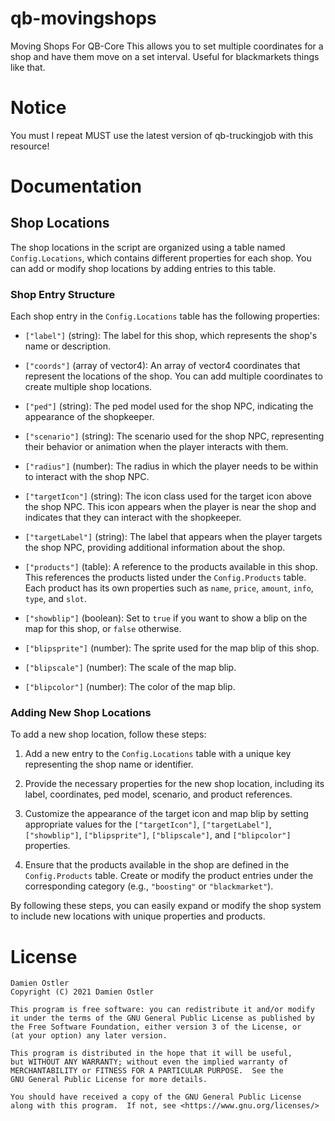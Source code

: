 # qb-movingshops
Moving Shops For QB-Core
This allows you to set multiple coordinates for a shop and have them move on a set interval. Useful for blackmarkets things like that.

# Notice

You must I repeat MUST use the latest version of qb-truckingjob with this resource!

# Documentation
## Shop Locations

The shop locations in the script are organized using a table named `Config.Locations`, which contains different properties for each shop. You can add or modify shop locations by adding entries to this table.

### Shop Entry Structure

Each shop entry in the `Config.Locations` table has the following properties:

- `["label"]` (string): The label for this shop, which represents the shop's name or description.

- `["coords"]` (array of vector4): An array of vector4 coordinates that represent the locations of the shop. You can add multiple coordinates to create multiple shop locations.

- `["ped"]` (string): The ped model used for the shop NPC, indicating the appearance of the shopkeeper.

- `["scenario"]` (string): The scenario used for the shop NPC, representing their behavior or animation when the player interacts with them.

- `["radius"]` (number): The radius in which the player needs to be within to interact with the shop NPC.

- `["targetIcon"]` (string): The icon class used for the target icon above the shop NPC. This icon appears when the player is near the shop and indicates that they can interact with the shopkeeper.

- `["targetLabel"]` (string): The label that appears when the player targets the shop NPC, providing additional information about the shop.

- `["products"]` (table): A reference to the products available in this shop. This references the products listed under the `Config.Products` table. Each product has its own properties such as `name`, `price`, `amount`, `info`, `type`, and `slot`.

- `["showblip"]` (boolean): Set to `true` if you want to show a blip on the map for this shop, or `false` otherwise.

- `["blipsprite"]` (number): The sprite used for the map blip of this shop.

- `["blipscale"]` (number): The scale of the map blip.

- `["blipcolor"]` (number): The color of the map blip.

### Adding New Shop Locations

To add a new shop location, follow these steps:

1. Add a new entry to the `Config.Locations` table with a unique key representing the shop name or identifier.

2. Provide the necessary properties for the new shop location, including its label, coordinates, ped model, scenario, and product references.

3. Customize the appearance of the target icon and map blip by setting appropriate values for the `["targetIcon"]`, `["targetLabel"]`, `["showblip"]`, `["blipsprite"]`, `["blipscale"]`, and `["blipcolor"]` properties.

4. Ensure that the products available in the shop are defined in the `Config.Products` table. Create or modify the product entries under the corresponding category (e.g., `"boosting"` or `"blackmarket"`).

By following these steps, you can easily expand or modify the shop system to include new locations with unique properties and products.

# License

    Damien Ostler
    Copyright (C) 2021 Damien Ostler

    This program is free software: you can redistribute it and/or modify
    it under the terms of the GNU General Public License as published by
    the Free Software Foundation, either version 3 of the License, or
    (at your option) any later version.

    This program is distributed in the hope that it will be useful,
    but WITHOUT ANY WARRANTY; without even the implied warranty of
    MERCHANTABILITY or FITNESS FOR A PARTICULAR PURPOSE.  See the
    GNU General Public License for more details.

    You should have received a copy of the GNU General Public License
    along with this program.  If not, see <https://www.gnu.org/licenses/>
